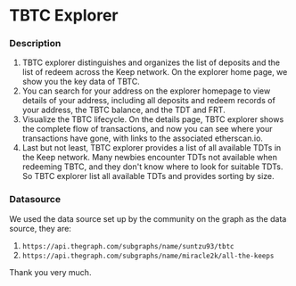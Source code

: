 # TBTC Explorer

### Description
1. TBTC explorer distinguishes and organizes the list of deposits and the list of redeem across the Keep network. On the explorer home page, we show you the key data of TBTC.
2. You can search for your address on the explorer homepage to view details of your address, including all deposits and redeem records of your address, the TBTC balance, and the TDT and FRT.
3. Visualize the TBTC lifecycle. On the details page, TBTC explorer shows the complete flow of transactions, and now you can see where your transactions have gone, with links to the associated etherscan.io.
4. Last but not least, TBTC explorer provides a list of all available TDTs in the Keep network. Many newbies encounter TDTs not available when redeeming TBTC, and they don't know where to look for suitable TDTs. So TBTC explorer list all available TDTs and provides sorting by size.

### Datasource
We used the data source set up by the community on the graph as the data source, they are:
1. `https://api.thegraph.com/subgraphs/name/suntzu93/tbtc`
2. `https://api.thegraph.com/subgraphs/name/miracle2k/all-the-keeps`

Thank you very much.
